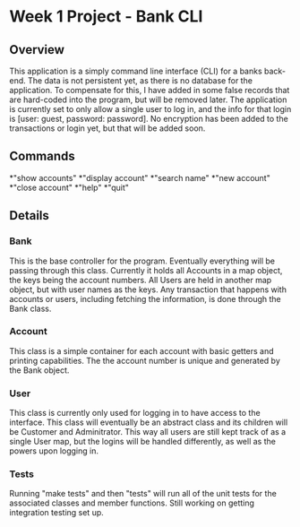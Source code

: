 # Week 1 Project - Bank CLI

## Overview
This application is a simply command line interface \(CLI\) for a banks back-end.
The data is not persistent yet, as there is no database for the application.
To compensate for this, I have added in some false records that are hard-coded into the program, but will be removed later.
The application is currently set to only allow a single user to log in, and the info for that login is \[user: guest, password: password\].
No encryption has been added to the transactions or login yet, but that will be added soon.

## Commands
*"show accounts"
*"display account"
*"search name"
*"new account"
*"close account"
*"help"
*"quit"

## Details
### Bank
This is the base controller for the program.
Eventually everything will be passing through this class.
Currently it holds all Accounts in a map object, the keys being the account numbers.
All Users are held in another map object, but with user names as the keys.
Any transaction that happens with accounts or users, including fetching the information, is done through the Bank class.

### Account
This class is a simple container for each account with basic getters and printing capabilities.
The the account number is unique and generated by the Bank object.

### User
This class is currently only used for logging in to have access to the interface. This class will eventually be an abstract class and its children will be Customer and Adminitrator.
This way all users are still kept track of as a single User map, but the logins will be handled differently, as well as the powers upon logging in. 

### Tests
Running "make tests" and then "tests" will run all of the unit tests for the associated classes and member functions. Still working on getting integration testing set up.